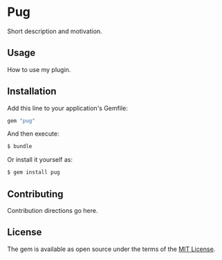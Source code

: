 # Pug
Short description and motivation.

## Usage
How to use my plugin.

## Installation
Add this line to your application's Gemfile:

```ruby
gem "pug"
```

And then execute:
```bash
$ bundle
```

Or install it yourself as:
```bash
$ gem install pug
```

## Contributing
Contribution directions go here.

## License
The gem is available as open source under the terms of the [MIT License](https://opensource.org/licenses/MIT).
